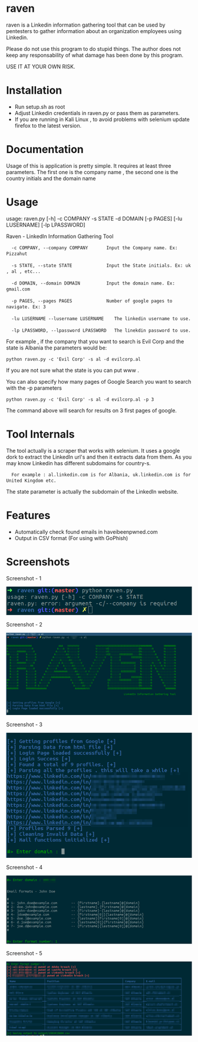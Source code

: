 # raven
raven is a Linkedin information gathering tool that  can be used by pentesters to gather information about an organization employees using Linkedin.

Please do not use this program to do stupid things. The author does not keep any responsability of what damage has been done by this program.

USE IT AT YOUR OWN RISK.

# Installation

* Run setup.sh as root
* Adjust Linkedin credentials in raven.py or pass them as parameters.
* If you are running in Kali Linux , to avoid problems with selenium update firefox to the latest version.

# Documentation

Usage of this is application is pretty simple.
It requires at least three parameters. The first one is the company name , the second one is the country initials and the domain name

# Usage

usage: raven.py [-h] -c COMPANY -s STATE -d DOMAIN [-p PAGES] [-lu LUSERNAME] [-lp LPASSWORD]


Raven - LinkedIn Information Gathering Tool


      -c COMPANY, --company COMPANY       Input the Company name. Ex: Pizzahut
                        
      -s STATE, --state STATE             Input the State initials. Ex: uk , al , etc...
                        
      -d DOMAIN, --domain DOMAIN          Input the domain name. Ex: gmail.com
                        
      -p PAGES, --pages PAGES             Number of google pages to navigate. Ex: 3
      
      -lu LUSERNAME --lusername LUSERNAME    The linkedin username to use.
      
      -lp LPASSWORD, --lpassword LPASSWORD   The linekdin password to use.
 

For example , if the company that you want to search is Evil Corp and the state is Albania the parameters would be:


    python raven.py -c 'Evil Corp' -s al -d evilcorp.al

If you are not sure what the state is you can put www .

You can also specify how many pages of Google Search you want to search  with the -p parameters

    python raven.py -c 'Evil Corp' -s al -d evilcorp.al -p 3

The command above will search for results on 3 first pages of google.

# Tool Internals

The tool actually is a scraper that works with selenium. It uses a google dork to extract the LinkedIn url's and then it extracts data from them. As you may know Linkedin has different subdomains for country-s.

      For example : al.linkedin.com is for Albania, uk.linkedin.com is for United Kingdom etc. 

The state parameter is actually the subdomain of the LinkedIn website.

# Features

* Automatically check found emails in haveibeenpwned.com
* Output in CSV format (For using with GoPhish)

# Screenshots

Screenshot - 1

![ScreenShot](https://raw.githubusercontent.com/0x09AL/raven/master/screenshots/screenshot-01.png)


Screenshot - 2

![ScreenShot](https://raw.githubusercontent.com/0x09AL/raven/master/screenshots/screenshot-02.png)


Screenshot - 3

![ScreenShot](https://raw.githubusercontent.com/0x09AL/raven/master/screenshots/screenshot-03.png)


Screenshot - 4

![ScreenShot](https://raw.githubusercontent.com/0x09AL/raven/master/screenshots/screenshot-04.png)


Screenshot - 5

![ScreenShot](https://raw.githubusercontent.com/0x09AL/raven/master/screenshots/screenshot-05.png)
